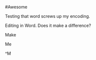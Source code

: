 #AwesomeTesting that word screws up my encoding.Editing in Word. Does it make a difference?MakeMe^M
